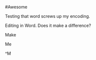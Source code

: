 #AwesomeTesting that word screws up my encoding.Editing in Word. Does it make a difference?MakeMe^M
